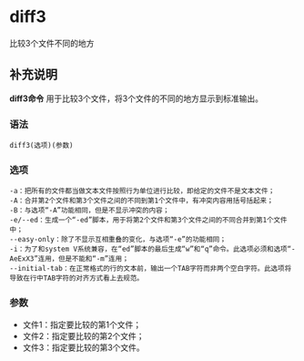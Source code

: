 diff3
===

比较3个文件不同的地方

## 补充说明

**diff3命令** 用于比较3个文件，将3个文件的不同的地方显示到标准输出。

###  语法

```shell
diff3(选项)(参数)
```

###  选项

```shell
-a：把所有的文件都当做文本文件按照行为单位进行比较，即给定的文件不是文本文件；
-A：合并第2个文件和第3个文件之间的不同到第1个文件中，有冲突内容用括号括起来；
-B：与选项“-A”功能相同，但是不显示冲突的内容；
-e/--ed：生成一个“-ed”脚本，用于将第2个文件和第3个文件之间的不同合并到第1个文件中；
--easy-only：除了不显示互相重叠的变化，与选项“-e”的功能相同；
-i：为了和system V系统兼容，在“ed”脚本的最后生成“w”和“q”命令。此选项必须和选项“-AeExX3”连用，但是不能和“-m”连用；
--initial-tab：在正常格式的行的文本前，输出一个TAB字符而非两个空白字符。此选项将导致在行中TAB字符的对齐方式看上去规范。
```

###  参数

* 文件1：指定要比较的第1个文件；
* 文件2：指定要比较的第2个文件；
* 文件3：指定要比较的第3个文件。


<!-- Linux命令行搜索引擎：https://jaywcjlove.github.io/linux-command/ -->